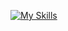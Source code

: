 [![My Skills](https://skillicons.dev/icons?i=azure,vue,html,css,java,php,blender,cpp,c#,bootstrap,discord,idea)](https://miinoo.dev)
